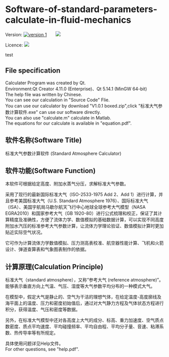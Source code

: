 # Software-of-standard-parameters-calculate-in-fluid-mechanics

<p>Version:
<a href="https://github.com/Veenxz/Software-of-standard-parameters-calculate-in-fluid-mechanics/tags" rel="nofollow"><img src="https://img.shields.io/badge/V%201.0.1-Calculater--stable-blue" alt="version 1" data-canonical-src="https://img.shields.io/badge/V%201.0-Calculater--stable-blue" style="max-width:100%;"></a>&ensp;&ensp;&ensp;&ensp;<img src="https://img.shields.io/badge/V1.0.1%20Building-100%25-green"></p>


<p>Licence:
<a href="https://www.gnu.org/licenses/gpl-3.0.txt" rel="nofollow"><img src="https://img.shields.io/badge/Licence-GPL%203.0-green alt="version 1" data-canonical-src="<img src="https://img.shields.io/badge/Licence-GPL%203.0-green" style="max-width:100%;"></a></p>


test

## File specification 

Calculater Program was created by Qt.\
Environment:Qt Creator 4.11.0 (Enterprise)、Qt 5.14.1 (MinGW 64-bit)\
The help file was written by Chinese.\
You can see our calculation in "Source Code" Flie.\
You can use our calculator by download "V1.0.1 boxed.zip",click "标准大气参数计算软件.exe" can use our software directly.\
You can also use "calculate.m" calculate in Matlab.\
The equations for our calculate is available in "equation.pdf".

## 软件名称\(Software Title)

  标准大气参数计算软件
  (Standard Atmosphere Calculator)

## 软件功能\(Software Function)

本软件可根据给定高度、附加水蒸气分压，求解标准大气参数。

采用了现行的最新国际标准大气（ISO-2533-1975 Add 2、Add 1）进行计算，并且参考美国标准大气（U.S. Standard Atmosphere 1976）、国际标准大气（ISA）、美国宇航局马歇尔航天飞行中心地球全球参考大气模型（NASA EGRA2010）和国家参考大气（GB 1920-80）进行公式梳理和校正，保证了其计算精度及准确性，方便了流体力学、数值模拟的基础数据计算，可以实现不同高度附加水汽压的标准参考大气参数计算，让流体力学理论验证、数值模拟计算时更加贴近实际空气状况。

它可作为计算流体力学数值模拟、压力测高表校准、航空器性能计算、飞机和火箭设计、弹道查算表和气象图表制作的依据。  

## 计算原理\(Calculation Principle)

标准大气（standard atmosphere），又称“参考大气 (reference atmosphere)”。能够表示垂直方向上气温、气压、湿度等大气参数平均分布的一种模式大气。

在模型中，假定大气是静止的、空气为干洁的理想气体，在给定温度-高度廓线及海平面上的温度、压力和密度初始值后，通过对大气静力方程及气体状态方程进行积分，获得温度、气压和密度等数据。

另外，在标准大气模型中还对各高度上大气的成分、标高、重力加速度、空气质点数密度、质点平均速度、平均碰撞频率、平均自由程、平均分子量、音速、粘滞系数、热传导率等有所规定。


具体使用问题详见Help文件。\
For other questions, see "help.pdf".
